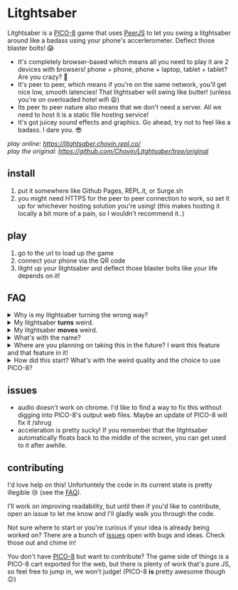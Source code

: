 # Litghtsaber

Litghtsaber is a [PICO-8](https://www.lexaloffle.com/pico-8.php) game that uses [PeerJS](https://peerjs.com/) to let you swing a litghtsaber around like a badass using your phone's accerlerometer. Deflect those blaster bolts! 😱

* It's completely browser-based which means all you need to play it are 2 devices with browsers! phone + phone, phone + laptop, tablet + tablet? Are you crazy? 🤨
* It's peer to peer, which means if you're on the same network, you'll get nice low, smooth latencies! That litghtsaber will swing like butter! (unless you're on overloaded hotel wifi 😩)
* Its peer to peer nature also means that we don't need a server. All we need to host it is a static file hosting service!
* It's got juicey sound effects and graphics. Go ahead, try not to feel like a badass. I dare you. 😎


*play online: https://litghtsaber.chovin.repl.co/*  
*play the original: https://github.com/Chovin/Litghtsaber/tree/original*

## install

1. put it somewhere like Github Pages, REPL.it, or Surge.sh
2. you might need HTTPS for the peer to peer connection to work, so set it up for whichever hosting solution you're using! (this makes hosting it locally a bit more of a pain, so I wouldn't recommend it..)

## play

1. go to the url to load up the game
2. connect your phone via the QR code
3. litght up your litghtsaber and deflect those blaster bolts like your life depends on it!  

## FAQ

<details><summary>
    Why is my litghtsaber turning the wrong way?
</summary>
    <blockquote>Sorry, I'm left-handed. Press the "backwards" button and you should be all good!</blockquote>
</details>  

<details><summary>
    My litghtsaber <b>turns</b> weird.
</summary>
    <blockquote>Make sure you hold your phone such that phone's screen is perpendicular to the game screen (while facing the game, make sure your phone is facing either directly left, or right). The uh gyroscope in the litghtsaber needs to be at a certain angle to uh.. keep.. the plasma straight. ...Didn't you ever learn how to use a litghtsaber?</blockquote>
</details>  

<details><summary>
    My litghtsaber <b>moves</b> weird.
</summary>
    <blockquote>Yeahhh. Using the accelerometer alone means there's mathematically not enough data to account for sensor drift.. I try and get over that problem by looking for the average "rolling" drift, subtracting that from the current reading, and then for good measure (and to encourage hot potatoing by not forcing people to have to always stand at one spot), I slowly move the litghtsaber back to the center. I'd imagine there are ways to make it feel more natural.. AR apps get that extra info from the camera right? I've just not put enough time or research into it yet. For now, if you remember that the litghtsaber returns to the center, you should start to get used to it :)</blockquote>
</details>  

<details><summary>
    What's with the name?
</summary>
    <blockquote>It was a typo. I thought it was silly so I kept it.</blockquote>
</details>  

<details><summary>
    Where are you planning on taking this in the future? I want this feature and that feature in it!
</summary>
    <blockquote>I work on this rarely and usually only when I feel this project would fit nicely with some other event or situation, so I guess the plans are wherever the wind takes it. With that said, I do have some ideas like adding a waiting queue of devices since I usually have the game screen projected up somewhere with crowds around, personal, local, and global high-scores, some improvements on acceleration, and an awesome lightsaber screen and sound effects coming from your phone/controller! If you'd like to suggest an idea or hop into the conversation on some of these ones and others, check out the <a href="https://github.com/Chovin/Litghtsaber/issues">issues</a>! If you'd like to contribute and see these features sooner rather than later, please do! I'd love the help. Hop on and start <a href="$contributing">contributing</a>! ❤️ </blockquote>
</details>  

<details><summary>
    How did this start? What's with the weird quality and the choice to use PICO-8?
</summary>
    <blockquote>I use PICO-8 to try and instill creative wonder and excitement in the local programming communities I'm a part of. That's basically where this all started and unfortunately also explains why it's a mess right now 😅. This project has had several iterations over time--each one either trying to instill that wonder, rushed to show at an event, to show my peers how quick and easy you are able to do cool things with programming, or just for fun! There was no plan at the start and I just kept pulling this project up as the need arose. Unfortunately, that means overall quality and code quality is all over the place.. I'm liking how this is turning out though, so I'll probably clean it up some time soon.</blockquote>
 </details>

## issues

* audio doesn't work on chrome. I'd like to find a way to fix this without digging into PICO-8's output web files. Maybe an update of PICO-8 will fix it /shrug
* acceleration is pretty sucky! If you remember that the litghtsaber automatically floats back to the middle of the screen, you can get used to it after awhile.

## contributing

I'd love help on this! Unfortuntely the code in its current state is pretty illegible 😢 (see the [FAQ](#faq)).

I'll work on improving readability, but until then if you'd like to contribute, open an issue to let me know and I'll gladly walk you through the code.

Not sure where to start or you're curious if your idea is already being worked on? There are a bunch of [issues](https://github.com/Chovin/Litghtsaber/issues) open with bugs and ideas. Check those out and chime in! 

You don't have [PICO-8](https://www.lexaloffle.com/pico-8.php) but want to contribute? The game side of things is a PICO-8 cart exported for the web, but there is plenty of work that's pure JS, so feel free to jump in, we won't judge! (PICO-8 **is** pretty awesome though 😉)
